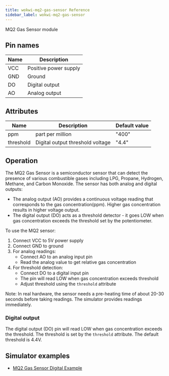```yaml
---
title: wokwi-mq2-gas-sensor Reference
sidebar_label: wokwi-mq2-gas-sensor
---
```


MQ2 Gas Sensor module

<wokwi-gas-sensor />

## Pin names

| Name | Description           |
| ---- | --------------------- |
| VCC  | Positive power supply |
| GND  | Ground                |
| DO   | Digital output        |
| AO   | Analog output         |

## Attributes

| Name      | Description                           | Default value |
| --------- | ------------------------------------- | ------------- |
| ppm       |       part per million       | "400"         |
| threshold | Digital output threshold voltage      | "4.4"         |

## Operation

The MQ2 Gas Sensor is a semiconductor sensor that can detect the presence of various combustible gases including LPG, Propane, Hydrogen, Methane, and Carbon Monoxide. The sensor has both analog and digital outputs:

- The analog output (AO) provides a continuous voltage reading that corresponds to the gas concentration(ppm). Higher gas concentration results in higher voltage output.
- The digital output (DO) acts as a threshold detector - it goes LOW when gas concentration exceeds the threshold set by the potentiometer.

To use the MQ2 sensor:

1. Connect VCC to 5V power supply
2. Connect GND to ground
3. For analog readings:
   - Connect AO to an analog input pin
   - Read the analog value to get relative gas concentration
4. For threshold detection:
   - Connect DO to a digital input pin
   - The pin will read LOW when gas concentration exceeds threshold
   - Adjust threshold using the `threshold` attribute

Note: In real hardware, the sensor needs a pre-heating time of about 20-30 seconds before taking readings. The simulator provides readings immediately.


### Digital output

The digital output (DO) pin will read LOW when gas concentration exceeds the threshold. The threshold is set by the `threshold` attribute. The default threshold is 4.4V.


## Simulator examples

- [MQ2 Gas Sensor Digital Example](https://wokwi.com/projects/424318978955716609)
